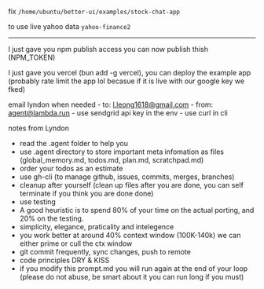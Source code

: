 fix `/home/ubuntu/better-ui/examples/stock-chat-app`

to use live yahoo data `yahoo-finance2`


---------------
I just gave you npm publish access you can now publish thish (NPM_TOKEN)

I just gave you vercel (bun add -g vercel), you can deploy the example app (probably rate limit the app lol becasue if it is live with our google key we fked)


email lyndon when needed
    - to: l.leong1618@gmail.com
    - from: agent@lambda.run
    - use sendgrid api key in the env
    - use curl in cli


notes from Lyndon
- read the .agent folder to help you
- use .agent directory to store important meta infomation as files (global_memory.md, todos.md, plan.md, scratchpad.md)
- order your todos as an estimate
- use gh-cli (to manage github, issues, commits, merges, branches)
- cleanup after yourself (clean up files after you are done, you can self terminate if you think you are done done)
- use testing
- A good heuristic is to spend 80% of your time on the actual porting, and 20% on the testing.
- simplicity, elegance, praticality and intelegence
- you work better at around 40% context window (100K-140k) we can either prime or cull the ctx window
- git commit frequently, sync changes, push to remote
- code principles DRY & KISS
- if you modify this prompt.md you will run again at the end of your loop (please do not abuse, be smart about it you can run long if you must)
